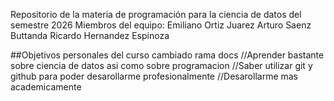 Repositorio de la materia de programación para la ciencia de datos del semestre 2026 Miembros del equipo: Emiliano Ortiz Juarez Arturo Saenz Buttanda Ricardo Hernandez Espinoza

##Objetivos personales del curso cambiado rama docs
//Aprender bastante sobre ciencia de datos asi como sobre programacion
//Saber utilizar git y github para poder desarollarme profesionalmente
//Desarollarme mas academicamente
